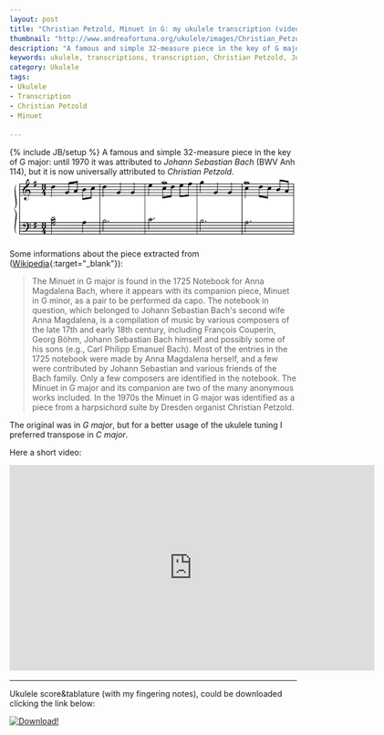 ```yaml
---
layout: post
title: "Christian Petzold, Minuet in G: my ukulele transcription (video and tabs)"
thumbnail: "http://www.andreafortuna.org/ukulele/images/Christian_Petzold_Minuet_in_G.PNG"
description: "A famous and simple 32-measure piece in the key of G major: until 1970 it was attributed to Johann Sebastian Bach (BWV Anh 114), but it is now universally attributed to Christian Petzold."
keywords: ukulele, transcriptions, transcription, Christian Petzold, Johann Sebastian Bach, Minuet, music, fingerstyle
category: Ukulele
tags: 
- Ukulele
- Transcription
- Christian Petzold
- Minuet

---
```

{% include JB/setup %}
A famous and simple 32-measure piece in the key of G major: until 1970 it was attributed to *Johann Sebastian Bach* (BWV Anh 114), but it is now universally attributed to *Christian Petzold*.
![Christian Petzold, Minuet in G](/ukulele/images/Christian_Petzold_Minuet_in_G.PNG)
<!-- more -->

Some informations about the piece extracted from ([Wikipedia](https://en.wikipedia.org/wiki/Minuet_in_G_major_%28BWV_Anh_114%29){:target="_blank"}):

>The Minuet in G major is found in the 1725 Notebook for Anna Magdalena Bach, where it appears with its companion piece, Minuet in G minor, as a pair to be performed da capo. The notebook in question, which belonged to Johann Sebastian Bach's second wife Anna Magdalena, is a compilation of music by various composers of the late 17th and early 18th century, including François Couperin, Georg Böhm, Johann Sebastian Bach himself and possibly some of his sons (e.g., Carl Philipp Emanuel Bach). Most of the entries in the 1725 notebook were made by Anna Magdalena herself, and a few were contributed by Johann Sebastian and various friends of the Bach family. Only a few composers are identified in the notebook. The Minuet in G major and its companion are two of the many anonymous works included. In the 1970s the Minuet in G major was identified as a piece from a harpsichord suite by Dresden organist Christian Petzold.

The original was in *G major*, but for a better usage of the ukulele tuning I preferred transpose in *C major*.


Here a short video:

<iframe width="640" height="360" src="https://www.youtube.com/embed/usPD8cz3JMU" frameborder="0" allowfullscreen></iframe>

<hr/>

Ukulele score&tablature (with my fingering notes), could be downloaded clicking the link below:

[![Download!](http://www.andreafortuna.org/images/Download-PDF-Button.png)](http://www.andreafortuna.org/ukulele/files/Christian_Petzold_Minuet_in_G.pdf)

